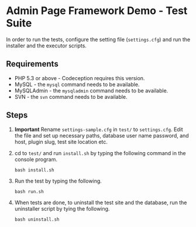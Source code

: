 # Admin Page Framework Demo - Test Suite

In order to run the tests, configure the setting file (`settings.cfg`) and run the installer and the executor scripts.

## Requirements

- PHP 5.3 or above - Codeception requires this version.
- MySQL - the `mysql` command needs to be available.
- MySQLAdmin - the `mysqladmin` command needs to be available.
- SVN - the `svn` command needs to be available.

## Steps

1. **Important** Rename `settings-sample.cfg` in `test/` to `settings.cfg`. Edit the file and set up necessary paths, database user name password, and host, plugin slug, test site location etc.
2. cd to `test/` and run `install.sh` by typing the following command in the console program.

    ```
    bash install.sh
    ```

3. Run the test by typing the following. 

    ```
    bash run.sh
    ```

4. When tests are done, to uninstall the test site and the database, run the uninstaller script by tying the following.

    ```
    bash uninstall.sh
    ```